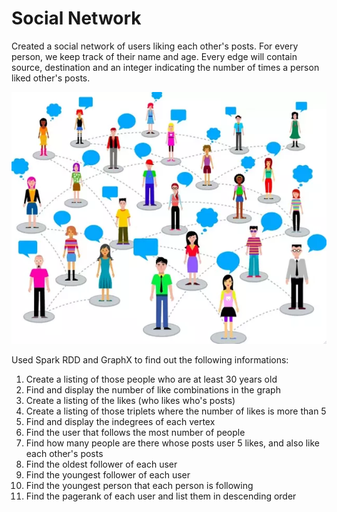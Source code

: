 # Social Network

Created a social network of users liking each other's posts. For every person, we keep track of their name and age.
Every edge will contain source, destination and an integer indicating the number of times a person liked other's posts.

<div align="center">
  <img src="social_network.png" width=600 />
</div>  

Used Spark RDD and GraphX to find out the following informations:

1. Create a listing of those people who are at least 30 years old
2. Find and display the number of like combinations in the graph
3. Create a listing of the likes (who likes who's posts)
4. Create a listing of those triplets where the number of likes is more than 5
5. Find and display the indegrees of each vertex
6. Find the user that follows the most number of people
7. Find how many people are there whose posts user 5 likes, and also like each other's posts
8. Find the oldest follower of each user
9. Find the youngest follower of each user
10. Find the youngest person that each person is following
11. Find the pagerank of each user and list them in descending order
